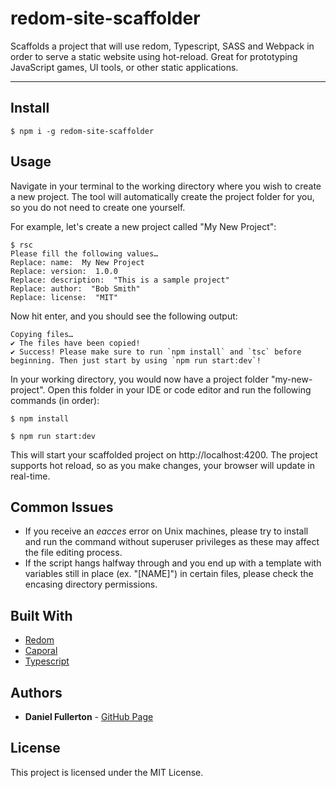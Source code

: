 # redom-site-scaffolder

Scaffolds a project that will use redom, Typescript, SASS and Webpack in order to serve a static website using hot-reload.
Great for prototyping JavaScript games, UI tools, or other static applications.

---

## Install

    $ npm i -g redom-site-scaffolder

## Usage

Navigate in your terminal to the working directory where you wish to create a new project. The tool will automatically create the project
folder for you, so you do not need to create one yourself.

For example, let's create a new project called "My New Project":

    $ rsc
    Please fill the following values…
    Replace: name:  My New Project
    Replace: version:  1.0.0
    Replace: description:  "This is a sample project"
    Replace: author:  "Bob Smith"
    Replace: license:  "MIT"

Now hit enter, and you should see the following output:

    Copying files…
    ✔ The files have been copied!
    ✔ Success! Please make sure to run `npm install` and `tsc` before beginning. Then just start by using `npm run start:dev`!

In your working directory, you would now have a project folder "my-new-project". Open this folder in your IDE or code editor and run the following commands (in order):

    $ npm install
   
    $ npm run start:dev
    
This will start your scaffolded project on http://localhost:4200. The project supports hot reload, so as you make changes, your browser will update in real-time.

## Common Issues
* If you receive an *eacces* error on Unix machines, please try to install and run the command without superuser privileges as these may affect the file editing process.
* If the script hangs halfway through and you end up with a template with variables still in place (ex. "[NAME]") in certain files, please check the encasing directory permissions.  

## Built With

* [Redom](https://redom.js.org/)
* [Caporal](https://github.com/mattallty/Caporal.js?)
* [Typescript](https://www.typescriptlang.org/)

## Authors

* **Daniel Fullerton** - [GitHub Page](https://github.com/danielfullerton)

## License

This project is licensed under the MIT License.
